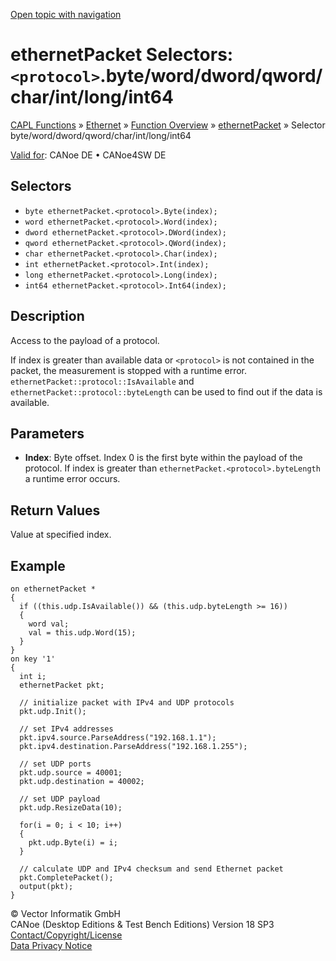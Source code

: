 [Open topic with navigation](../../../../../CANoeDEFamily.htm#Topics/CAPLFunctions/IP/Selectors/CAPLfunctionProtocolByte.md)

# ethernetPacket Selectors: `<protocol>`.byte/word/dword/qword/char/int/long/int64

[CAPL Functions](../../CAPLfunctions.md) » [Ethernet](../CAPLEthernetStartPage.md) » [Function Overview](../CAPLfunctionsIPOverview.md) » [ethernetPacket](../Objects/CAPLfunctionEthernetPacket.md) » Selector byte/word/dword/qword/char/int/long/int64

[Valid for](../../../Shared/FeatureAvailability.md):  CANoe DE • CANoe4SW DE

## Selectors

- `byte ethernetPacket.<protocol>.Byte(index);`
- `word ethernetPacket.<protocol>.Word(index);`
- `dword ethernetPacket.<protocol>.DWord(index);`
- `qword ethernetPacket.<protocol>.QWord(index);`
- `char ethernetPacket.<protocol>.Char(index);`
- `int ethernetPacket.<protocol>.Int(index);`
- `long ethernetPacket.<protocol>.Long(index);`
- `int64 ethernetPacket.<protocol>.Int64(index);`

## Description

Access to the payload of a protocol.

If index is greater than available data or `<protocol>` is not contained in the packet, the measurement is stopped with a runtime error. `ethernetPacket::protocol::IsAvailable` and `ethernetPacket::protocol::byteLength` can be used to find out if the data is available.

## Parameters

- **Index**: Byte offset. Index 0 is the first byte within the payload of the protocol. If index is greater than `ethernetPacket.<protocol>.byteLength` a runtime error occurs.

## Return Values

Value at specified index.

## Example

```plaintext
on ethernetPacket *
{
  if ((this.udp.IsAvailable()) && (this.udp.byteLength >= 16))
  {
    word val;
    val = this.udp.Word(15);
  }
}
on key '1'
{
  int i;
  ethernetPacket pkt;

  // initialize packet with IPv4 and UDP protocols
  pkt.udp.Init();

  // set IPv4 addresses
  pkt.ipv4.source.ParseAddress("192.168.1.1");
  pkt.ipv4.destination.ParseAddress("192.168.1.255");

  // set UDP ports
  pkt.udp.source = 40001;
  pkt.udp.destination = 40002;

  // set UDP payload
  pkt.udp.ResizeData(10);

  for(i = 0; i < 10; i++)
  {
    pkt.udp.Byte(i) = i;
  }

  // calculate UDP and IPv4 checksum and send Ethernet packet
  pkt.CompletePacket();
  output(pkt);
}
```

© Vector Informatik GmbH  
CANoe (Desktop Editions & Test Bench Editions) Version 18 SP3  
[Contact/Copyright/License](../../../Shared/ContactCopyrightLicense.md)  
[Data Privacy Notice](https://www.vector.com/int/en/company/get-info/privacy-policy/)
